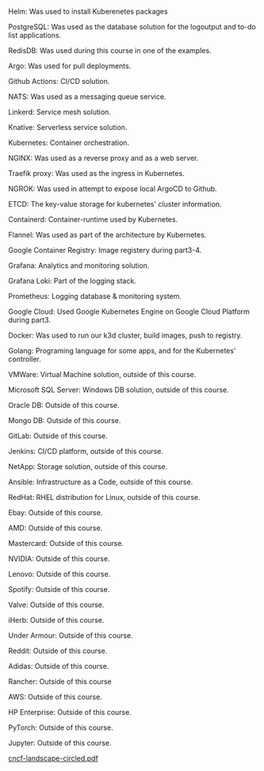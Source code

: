 Helm: Was used to install Kuberenetes packages

PostgreSQL: Was used as the database solution for the logoutput and to-do list applications.

RedisDB: Was used during this course in one of the examples.

Argo: Was used for pull deployments.

Github Actions: CI/CD solution.

NATS: Was used as a messaging queue service.

Linkerd: Service mesh solution.

Knative: Serverless service solution.

Kubernetes: Container orchestration.

NGINX: Was used as a reverse proxy and as a web server.

Traefik proxy: Was used as the ingress in Kubernetes.

NGROK: Was used in attempt to expose local ArgoCD to Github.

ETCD: The key-value storage for kubernetes' cluster information.

Containerd: Container-runtime used by Kubernetes.

Flannel: Was used as part of the architecture by Kubernetes.

Google Container Registry: Image registery during part3-4.

Grafana: Analytics and monitoring solution.

Grafana Loki: Part of the logging stack.

Prometheus: Logging database & monitoring system.

Google Cloud: Used Google Kubernetes Engine on Google Cloud Platform during part3.

Docker: Was used to run our k3d cluster, build images, push to registry.

Golang: Programing language for some apps, and for the Kubernetes' controller.





VMWare: Virtual Machine solution, outside of this course.

Microsoft SQL Server: Windows DB solution, outside of this course.

Oracle DB: Outside of this course.

Mongo DB: Outside of this course.

GitLab: Outside of this course.

Jenkins: CI/CD platform, outside of this course.

NetApp: Storage solution, outside of this course.

Ansible: Infrastructure as a Code, outside of this course.

RedHat: RHEL distribution for Linux, outside of this course.

Ebay: Outside of this course.

AMD: Outside of this course.

Mastercard: Outside of this course.

NVIDIA: Outside of this course.

Lenovo: Outside of this course.

Spotify: Outside of this course.

Valve: Outside of this course.

iHerb: Outside of this course.

Under Armour: Outside of this course.

Reddit: Outside of this course.

Adidas: Outside of this course.

Rancher: Outside of this course

AWS: Outside of this course.

HP Enterprise: Outside of this course.

PyTorch: Outside of this course.

Jupyter: Outside of this course.

[cncf-landscape-circled.pdf](https://github.com/user-attachments/files/18322840/cncf-landscape-circled.pdf)
